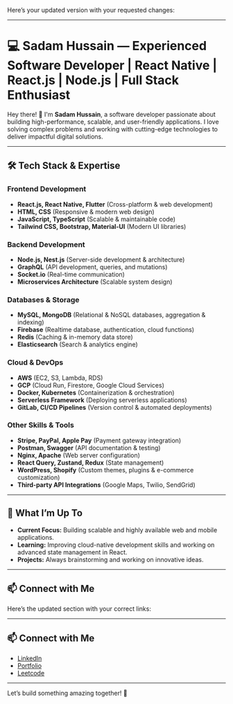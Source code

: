 Here’s your updated version with your requested changes:  

---

# 💻 **Sadam Hussain** — Experienced Software Developer | React Native | React.js | Node.js | Full Stack Enthusiast  

Hey there! 👋 I'm **Sadam Hussain**, a software developer passionate about building high-performance, scalable, and user-friendly applications. I love solving complex problems and working with cutting-edge technologies to deliver impactful digital solutions.  

---

## 🛠️ **Tech Stack & Expertise**  

### **Frontend Development**  
- **React.js, React Native, Flutter** (Cross-platform & web development)  
- **HTML, CSS** (Responsive & modern web design)  
- **JavaScript, TypeScript** (Scalable & maintainable code)  
- **Tailwind CSS, Bootstrap, Material-UI** (Modern UI libraries)  

### **Backend Development**  
- **Node.js, Nest.js** (Server-side development & architecture)  
- **GraphQL** (API development, queries, and mutations)  
- **Socket.io** (Real-time communication)  
- **Microservices Architecture** (Scalable system design)  

### **Databases & Storage**  
- **MySQL, MongoDB** (Relational & NoSQL databases, aggregation & indexing)  
- **Firebase** (Realtime database, authentication, cloud functions)  
- **Redis** (Caching & in-memory data store)  
- **Elasticsearch** (Search & analytics engine)  

### **Cloud & DevOps**  
- **AWS** (EC2, S3, Lambda, RDS)  
- **GCP** (Cloud Run, Firestore, Google Cloud Services)  
- **Docker, Kubernetes** (Containerization & orchestration)  
- **Serverless Framework** (Deploying serverless applications)  
- **GitLab, CI/CD Pipelines** (Version control & automated deployments)  

### **Other Skills & Tools**  
- **Stripe, PayPal, Apple Pay** (Payment gateway integration)  
- **Postman, Swagger** (API documentation & testing)  
- **Nginx, Apache** (Web server configuration)  
- **React Query, Zustand, Redux** (State management)  
- **WordPress, Shopify** (Custom themes, plugins & e-commerce customization)  
- **Third-party API Integrations** (Google Maps, Twilio, SendGrid)  

---

## 🚀 **What I’m Up To**  
- **Current Focus:** Building scalable and highly available web and mobile applications.  
- **Learning:** Improving cloud-native development skills and working on advanced state management in React.  
- **Projects:** Always brainstorming and working on innovative ideas.  

---

## 📫 **Connect with Me**  
Here’s the updated section with your correct links:

---

## 📫 **Connect with Me**  
- [LinkedIn](https://www.linkedin.com/in/sadam-hussain-dev/)  
- [Portfolio](https://sadam-portfolio.web.app/)  
- [Leetcode](https://leetcode.com/u/sadam-hussain/)  

---

Let’s build something amazing together! 🚀  

